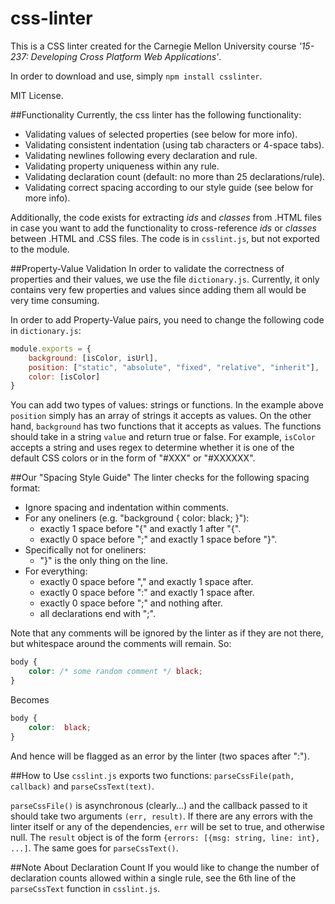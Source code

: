 css-linter
======
This is a CSS linter created for the Carnegie Mellon University course *'15-237: Developing Cross Platform Web Applications'*.

In order to download and use, simply `npm install csslinter`.

MIT License.

##Functionality
Currently, the css linter has the following functionality:

* Validating values of selected properties (see below for more info).
* Validating consistent indentation (using tab characters or 4-space tabs).
* Validating newlines following every declaration and rule.
* Validating property uniqueness within any rule.
* Validating declaration count (default: no more than 25 declarations/rule).
* Validating correct spacing according to our style guide (see below for more info).

Additionally, the code exists for extracting *ids* and *classes* from .HTML files in case you want to add the functionality to cross-reference *ids* or *classes* between .HTML and .CSS files. The code is in `csslint.js`, but not exported to the module. 

##Property-Value Validation
In order to validate the correctness of properties and their values, we use the file `dictionary.js`. Currently, it only contains very few properties and values since adding them all would be very time consuming.

In order to add Property-Value pairs, you need to change the following code in `dictionary.js`:

```javascript
module.exports = {
	background: [isColor, isUrl],
	position: ["static", "absolute", "fixed", "relative", "inherit"],
	color: [isColor]
}
```

You can add two types of values: strings or functions. In the example above `position` simply has an array of strings it accepts as values. On the other hand, `background` has two functions that it accepts as values. The functions should take in a string `value` and return true or false. For example, `isColor` accepts a string and uses regex to determine whether it is one of the default CSS colors or in the form of "#XXX" or "#XXXXXX".

##Our "Spacing Style Guide"
The linter checks for the following spacing format:

* Ignore spacing and indentation within comments.
* For any oneliners (e.g. "background { color: black; }"):
	* exactly 1 space before "{" and exactly 1 after "{".
	* exactly 0 space before ";" and exactly 1 space before "}".
* Specifically not for oneliners:
	* "}" is the only thing on the line.
* For everything:
	* exactly 0 space before "," and exactly 1 space after.
	* exactly 0 space before ":" and exactly 1 space after.
	* exactly 0 space before ";" and nothing after.
	* all declarations end with ";".

Note that any comments will be ignored by the linter as if they are not there, but whitespace around the comments will remain. So:
```css
body {
	color: /* some random comment */ black;
}
```
Becomes
```css
body {
	color:  black;
}
```
And hence will be flagged as an error by the linter (two spaces after ":").

##How to Use
`csslint.js` exports two functions: `parseCssFile(path, callback)` and `parseCssText(text)`.

`parseCssFile()` is asynchronous (clearly...) and the callback passed to it should take two arguments `(err, result)`. If there are any errors with the linter itself or any of the dependencies, `err` will be set to true, and otherwise null. The `result` object is of the form `{errors: [{msg: string, line: int}, ...]`. The same goes for `parseCssText()`.

##Note About Declaration Count
If you would like to change the number of declaration counts allowed within a single rule, see the 6th line of the `parseCssText` function in `csslint.js`.
